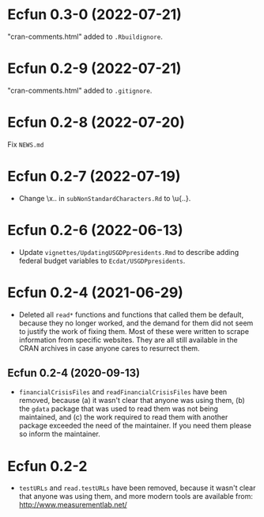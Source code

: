 # Ecfun 0.3-0 (2022-07-21)
"cran-comments.html" added to `.Rbuildignore`.  

# Ecfun 0.2-9 (2022-07-21)
"cran-comments.html" added to `.gitignore`.  

# Ecfun 0.2-8 (2022-07-20)
Fix `NEWS.md` 

# Ecfun 0.2-7 (2022-07-19)
* Change \x.. in `subNonStandardCharacters.Rd` to \u{..}.

# Ecfun 0.2-6 (2022-06-13)
* Update `vignettes/UpdatingUSGDPpresidents.Rmd` to describe adding federal budget variables to `Ecdat/USGDPpresidents`.  

# Ecfun 0.2-4 (2021-06-29) 
* Deleted all `read*` functions and functions that called them be default, because they no longer worked, and the demand for them did not seem to justify the work of fixing them.  Most of these were written to scrape information from specific websites.  They are all still available in the CRAN archives in case anyone cares to resurrect them.  

## Ecfun 0.2-4 (2020-09-13)
* `financialCrisisFiles` and `readFinancialCrisisFiles` have been removed, because (a) it wasn't clear that anyone was using them, (b) the `gdata` package that was used to read them was not being maintained, and (c) the work required to read them with another package exceeded the need of the maintainer.  If you need them please so inform the maintainer.    

# Ecfun 0.2-2
* `testURLs` and `read.testURLs` have been removed, 
because it wasn't clear that anyone was using them, 
and more modern tools are available from:  
http://www.measurementlab.net/
